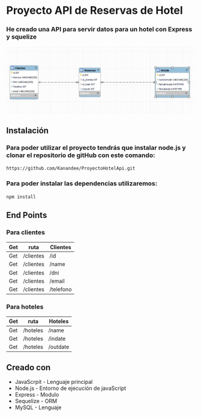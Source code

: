 # Proyecto API  de Reservas de Hotel
<h3>He creado una API para servir datos para un hotel con Express y squelize</h3>

![Diagrama](./EER.png) 

## Instalación
<h3>Para poder utilizar el proyecto tendrás que instalar node.js y clonar el repositorio de gitHub con este comando:</h3>

```
https://github.com/Kanandee/ProyectoHotelApi.git
```



<h3>Para poder instalar las dependencias utilizaremos:</h3>

```
npm install
```

## End Points
<h3>Para clientes</h3>

| Get  | ruta | Clientes|
| ------------- | ------------- | ------------- |
| Get | /clientes  | /id  |
| Get  | /clientes   | /name  |
| Get | /clientes   | /dni  |
| Get  | /clientes   | /email  |
| Get | /clientes  | /telefono  |

<h3>Para hoteles</h3>

| Get  | ruta | Hoteles|
| ------------- | ------------- | ------------- |
| Get | /hoteles  | /name |
| Get  | /hoteles  | /indate  |
| Get | /hoteles   | /outdate |



## Creado con

* JavaScrpit - Lenguaje principal
* Node.js - Entorno de ejecución de javaScript
* Express - Modulo
* Sequelize - ORM
* MySQL - Lenguaje
